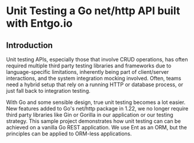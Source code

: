 # Unit Testing a Go net/http API built with Entgo.io

## Introduction

Unit testing APIs, especially those that involve CRUD operations, has often required multiple third party testing libraries and frameworks due to language-specific limitations, inherently being part of client/server interactions, and the system integration mocking involved.  Often, teams need a hybrid setup that rely on a running HTTP or database process, or just fall back to integration testing.

With Go and some sensible design, true unit testing becomes a lot easier.  New features added to Go's net/http package in 1.22, we no longer require third party libraries like Gin or Gorilla in our application or our testing strategy.  This sample project demonstrates how unit testing can can be achieved on a vanilla Go REST application.  We use Ent as an ORM, but the principles can be applied to ORM-less applications.

